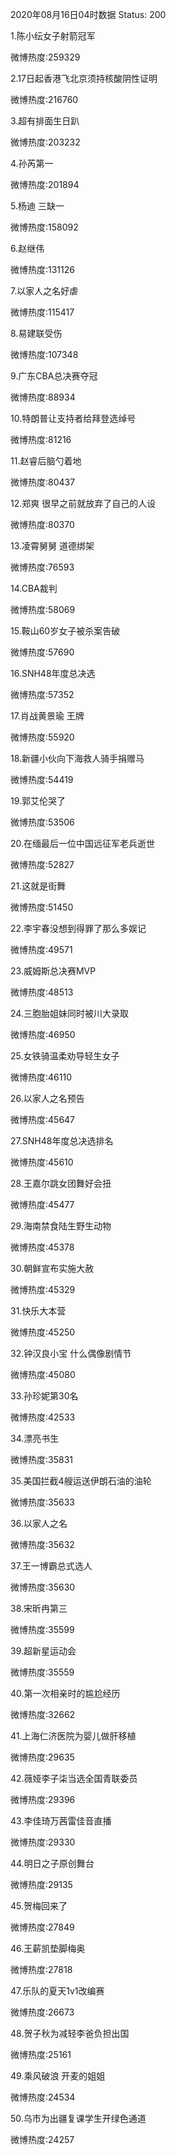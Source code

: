 2020年08月16日04时数据
Status: 200

1.陈小纭女子射箭冠军

微博热度:259329

2.17日起香港飞北京须持核酸阴性证明

微博热度:216760

3.超有排面生日趴

微博热度:203232

4.孙芮第一

微博热度:201894

5.杨迪 三缺一

微博热度:158092

6.赵继伟

微博热度:131126

7.以家人之名好虐

微博热度:115417

8.易建联受伤

微博热度:107348

9.广东CBA总决赛夺冠

微博热度:88934

10.特朗普让支持者给拜登选绰号

微博热度:81216

11.赵睿后脑勺着地

微博热度:80437

12.郑爽 很早之前就放弃了自己的人设

微博热度:80370

13.凌霄舅舅 道德绑架

微博热度:76593

14.CBA裁判

微博热度:58069

15.鞍山60岁女子被杀案告破

微博热度:57690

16.SNH48年度总决选

微博热度:57352

17.肖战黄景瑜 王牌

微博热度:55920

18.新疆小伙向下海救人骑手捐赠马

微博热度:54419

19.郭艾伦哭了

微博热度:53506

20.在缅最后一位中国远征军老兵逝世

微博热度:52827

21.这就是街舞

微博热度:51450

22.李宇春没想到得罪了那么多娱记

微博热度:49571

23.威姆斯总决赛MVP

微博热度:48513

24.三胞胎姐妹同时被川大录取

微博热度:46950

25.女铁骑温柔劝导轻生女子

微博热度:46110

26.以家人之名预告

微博热度:45647

27.SNH48年度总决选排名

微博热度:45610

28.王嘉尔跳女团舞好会扭

微博热度:45477

29.海南禁食陆生野生动物

微博热度:45378

30.朝鲜宣布实施大赦

微博热度:45329

31.快乐大本营

微博热度:45250

32.钟汉良小宝 什么偶像剧情节

微博热度:45080

33.孙珍妮第30名

微博热度:42533

34.漂亮书生

微博热度:35831

35.美国拦截4艘运送伊朗石油的油轮

微博热度:35633

36.以家人之名

微博热度:35632

37.王一博霸总式选人

微博热度:35630

38.宋昕冉第三

微博热度:35599

39.超新星运动会

微博热度:35559

40.第一次相亲时的尴尬经历

微博热度:32662

41.上海仁济医院为婴儿做肝移植

微博热度:29635

42.薇娅李子柒当选全国青联委员

微博热度:29396

43.李佳琦万茜雷佳音直播

微博热度:29330

44.明日之子原创舞台

微博热度:29135

45.贺梅回来了

微博热度:27849

46.王薪凯垫脚梅奥

微博热度:27818

47.乐队的夏天1v1改编赛

微博热度:26673

48.贺子秋为减轻李爸负担出国

微博热度:25161

49.乘风破浪 开麦的姐姐

微博热度:24534

50.乌市为出疆复课学生开绿色通道

微博热度:24257

